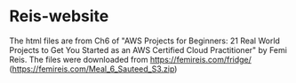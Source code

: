 # Reis-website
The html files are from Ch6 of "AWS Projects for Beginners: 21 Real World Projects to Get You Started as an AWS Certified Cloud Practitioner" by Femi Reis. The files were downloaded from https://femireis.com/fridge/ (https://femireis.com/Meal_6_Sauteed_S3.zip)

